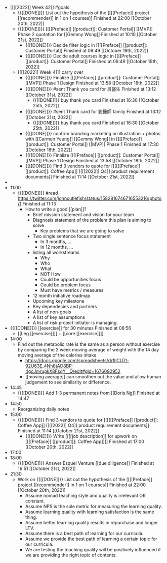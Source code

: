 - [[[[2022]] Week 42]] #goals
    - {{[[DONE]]}}  List out the hypothesis of the [[[[Preface]] project [[recommender]] in 1 on 1 courses]] Finished at 22:00 [[October 20th, 2022]]
    - {{[[DONE]]}}  [[[[Preface]] [[product]]: Customer Portal]] [[MVP]] Phase 2 quotation for [[Gemmy Wong]] Finished at 10:10 [[October 21st, 2022]]
        - {{[[DONE]]}}  Decide filter logic in [[[[Preface]] [[product]]: Customer Portal]] Finished at 09:49 [[October 19th, 2022]]
        - {{[[DONE]]}}  Decide adult courses logic in [[[[Preface]] [[product]]: Customer Portal]] Finished at 09:49 [[October 19th, 2022]]
    - [[[[2022]] Week 41]] carry over
        - {{[[DONE]]}} Finalize [[[[Preface]] [[product]]: Customer Portal]] [[MVP]] Phase 1 Design Finished at 13:58 [[October 18th, 2022]]
        - {{[[DONE]]}}  #sent Thank you card for 呂醫生 Finished at 13:12 [[October 31st, 2022]]
            - {{[[DONE]]}}  buy thank you card Finished at 16:30 [[October 25th, 2022]]
        - {{[[DONE]]}}  #sent Thank card for 劉醫師 family Finished at 13:12 [[October 31st, 2022]]
            - {{[[DONE]]}}  buy thank you card Finished at 16:30 [[October 25th, 2022]]
        - {{[[DONE]]}} confirm branding marketing on illustration + photos with [[Carmen Yeung]] [[Gemmy Wong]] in [[[[Preface]] [[product]]: Customer Portal]] [[MVP]] Phase 1 Finished at 17:30 [[October 18th, 2022]]
        - {{[[DONE]]}} Finalize [[[[Preface]] [[product]]: Customer Portal]] [[MVP]] Phase 1 Design Finished at 13:58 [[October 18th, 2022]]
        - {{[[DONE]]}}  Find 3 vendors to quote for [[[[[[Preface]] [[product]]: Coffee App]] [[[[2022]] Q4]] product requirement documents]] Finished at 11:14 [[October 21st, 2022]]
- 
- 11:00
    - {{[[DONE]]}}  #read https://twitter.com/johncutlefish/status/1582816746716553216/photo/1 Finished at 11:13 
        - How to write a good [[plan]]?
            - Brief mission statement and vision for your team
            - Diagnosis statement of the problem this plan is aiming to solve
                - Key problems that we are going to solve
            - Two single sentence focus statement
                - In 3 months, ...
                - In 12 months, ...
            - listing all workstreams
                - Why
                - Who
                - What
                - NOT How
                - Could be opportunities focus
                - Could be problem focus
                - Must have metrics / measures
            - 12 month initiative roadmap
            - Upcoming key milestone
            - Key dependecies and partners
            - A list of non-goals
            - A list of key assumptions
            - A list of risk project initiator is managing.
- {{[[DONE]]}}  [[exercise]] for 30 minutes Finished at 08:56 
    -  [[Leg [[exercise]]]] + [[core [[exercise]]]]
- 14:00
    - Find out the metabolic rate is the same as a person without exercise by comparing the 2 week moving average of weight with the 14 day moving average of the calories intake
        - https://docs.google.com/spreadsheets/d/1IlCU7t-92U63E_4Nh8tAD8BP-4gcJmrugkX8FsgY__Q/edit#gid=1676092952
        - [[moving average]] can smoothen out the value and allow human judgement to see similarity or difference.
- 14:45
    - {{[[DONE]]}}  Add 1-3 permanent notes from [[Doris Ng]] Finished at 14:47 
- 14:50
    - Reorganizing daily notes 
- 15:00
    - {{[[DONE]]}}  Find 3 vendors to quote for [[[[[[Preface]] [[product]]: Coffee App]] [[[[2022]] Q4]] product requirement documents]] Finished at 11:14 [[October 21st, 2022]]
        - {{[[DONE]]}} Write [[[[job description]] for upwork on [[[[Preface]] [[product]]: Coffee App]]]] Finished at 17:00 [[October 20th, 2022]]
- 17:00
- 18:00
    - {{[[DONE]]}}  Answer Esquel Venture [[due diligence]] Finished at 16:51 [[October 21st, 2022]]
- 21:30
    - Work on {{[[DONE]]}}  List out the hypothesis of the [[[[Preface]] project [[recommender]] in 1 on 1 courses]] Finished at 22:00 [[October 20th, 2022]]
        - Assume nomad teaching style and quality is irrelevant OR constant.
        - Assume NPS is the sole metric for measuring the learning quality.
        - Assume learning quality with learning satisfaction is the same thing.
        - Assume better learning quality results in repurchase and longer LTV.
        - Assume there is a best path of learning for our curricula.
        - Assume we provide the best path of learning a certain topic for our curricula.
        - We are testing the teaching quality will be positively influenced if we are providing the right topic of contents.
